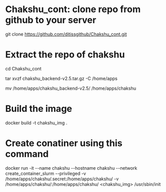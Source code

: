 # Chakshu_cont: clone repo from github to your server


git clone https://github.com/ditissgithub/Chakshu_cont.git



# Extract the repo of chakshu

cd Chakshu_cont

tar xvzf chakshu_backend-v2.5.tar.gz -C /home/apps 
 
mv /home/apps/chakshu_backend-v2.5/ /home/apps/chakshu



# Build the image

docker build -t chakshu_img .



# Create conatiner using this command

docker run -it --name chakshu --hostname chakshu --network create_container_slurm --privileged -v /home/apps/chakshu/.secret:/home/apps/chakshu/ -v /home/apps/chakshu/:/home/apps/chakshu/ <chakshu_img> /usr/sbin/init
